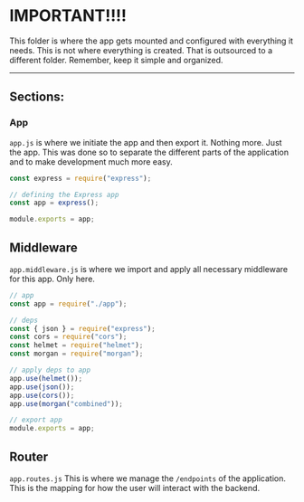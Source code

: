 # IMPORTANT!!!!

This folder is where the app gets mounted and configured with everything it needs. This is not where everything is created. That is outsourced to a different folder. Remember, keep it simple and organized.

<hr />

## Sections:

### App

`app.js` is where we initiate the app and then export it. Nothing more. Just the app. This was done so to separate the different parts of the application and to make development much more easy.

```js
const express = require("express");

// defining the Express app
const app = express();

module.exports = app;
```

## Middleware

`app.middleware.js` is where we import and apply all necessary middleware for this app. Only here.

```js
// app
const app = require("./app");

// deps
const { json } = require("express");
const cors = require("cors");
const helmet = require("helmet");
const morgan = require("morgan");

// apply deps to app
app.use(helmet());
app.use(json());
app.use(cors());
app.use(morgan("combined"));

// export app
module.exports = app;
```

## Router

`app.routes.js` This is where we manage the `/endpoints` of the application. This is the mapping for how the user will interact with the backend.
